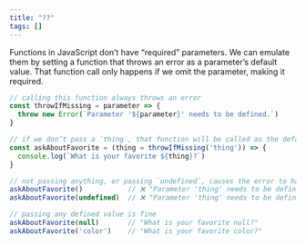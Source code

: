 ```yaml
---
title: "??"
tags: []
---
```

Functions in JavaScript don’t have “required” parameters. We can emulate them by setting a function that throws an error as a parameter’s default value. That function call only happens if we omit the parameter, making it required.

```js
// calling this function always throws an error
const throwIfMissing = parameter => {
  throw new Error(`Parameter '${parameter}' needs to be defined.`)
}

// if we don’t pass a `thing`, that function will be called as the default
const askAboutFavorite = (thing = throwIfMissing('thing')) => {
  console.log(`What is your favorite ${thing}?`)
}

// not passing anything, or passing `undefined`, causes the error to happen
askAboutFavorite()           // ❌ "Parameter 'thing' needs to be defined."
askAboutFavorite(undefined)  // ❌ "Parameter 'thing' needs to be defined."

// passing any defined value is fine
askAboutFavorite(null)       // "What is your favorite null?"
askAboutFavorite('color')    // "What is your favorite color?"
```
